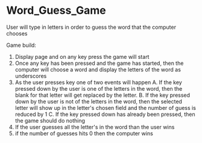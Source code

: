 # Word_Guess_Game
User will type in letters in order to guess the word that the computer chooses

Game build:
1. Display page and on any key press the game will start
2. Once any key has been pressed and the game has started, then the computer will choose a word and display the letters of the word as underscores
3. As the user presses key one of two events will happen
    A. If the key pressed down by the user is one of the letters in the word, then the blank for that letter will get replaced by the letter.
    B. If the key pressed down by the user is not of the letters in the word, then the selected letter will show up in the letter's chosen field and the number of guess is reduced by 1
    C. If the key pressed down has already been pressed, then the game should do nothing
4. If the user guesses all the letter's in the word than the user wins
5. if the number of guesses hits 0 then the computer wins
